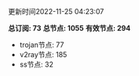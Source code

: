 更新时间2022-11-25 04:23:07

**总订阅: 73**
**总节点: 1055**
**有效节点: 294**
- trojan节点: 77
- v2ray节点: 185
- ss节点: 32
